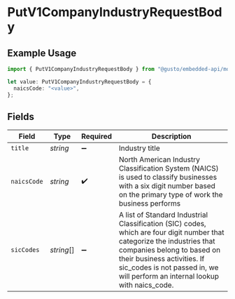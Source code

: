 # PutV1CompanyIndustryRequestBody

## Example Usage

```typescript
import { PutV1CompanyIndustryRequestBody } from "@gusto/embedded-api/models/operations";

let value: PutV1CompanyIndustryRequestBody = {
  naicsCode: "<value>",
};
```

## Fields

| Field                                                                                                                                                                                                                                                                | Type                                                                                                                                                                                                                                                                 | Required                                                                                                                                                                                                                                                             | Description                                                                                                                                                                                                                                                          |
| -------------------------------------------------------------------------------------------------------------------------------------------------------------------------------------------------------------------------------------------------------------------- | -------------------------------------------------------------------------------------------------------------------------------------------------------------------------------------------------------------------------------------------------------------------- | -------------------------------------------------------------------------------------------------------------------------------------------------------------------------------------------------------------------------------------------------------------------- | -------------------------------------------------------------------------------------------------------------------------------------------------------------------------------------------------------------------------------------------------------------------- |
| `title`                                                                                                                                                                                                                                                              | *string*                                                                                                                                                                                                                                                             | :heavy_minus_sign:                                                                                                                                                                                                                                                   | Industry title                                                                                                                                                                                                                                                       |
| `naicsCode`                                                                                                                                                                                                                                                          | *string*                                                                                                                                                                                                                                                             | :heavy_check_mark:                                                                                                                                                                                                                                                   | North American Industry Classification System (NAICS) is used to classify businesses with a six digit number based on the primary type of work the business performs                                                                                                 |
| `sicCodes`                                                                                                                                                                                                                                                           | *string*[]                                                                                                                                                                                                                                                           | :heavy_minus_sign:                                                                                                                                                                                                                                                   | A list of Standard Industrial Classification (SIC) codes, which are four digit number that categorize the industries that companies belong to based on their business activities. If sic_codes is not passed in, we will perform an internal lookup with naics_code. |